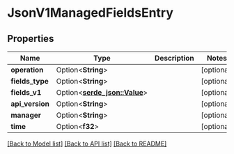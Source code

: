 # JsonV1ManagedFieldsEntry

## Properties

Name | Type | Description | Notes
------------ | ------------- | ------------- | -------------
**operation** | Option<**String**> |  | [optional]
**fields_type** | Option<**String**> |  | [optional]
**fields_v1** | Option<[**serde_json::Value**](.md)> |  | [optional]
**api_version** | Option<**String**> |  | [optional]
**manager** | Option<**String**> |  | [optional]
**time** | Option<**f32**> |  | [optional]

[[Back to Model list]](../README.md#documentation-for-models) [[Back to API list]](../README.md#documentation-for-api-endpoints) [[Back to README]](../README.md)



